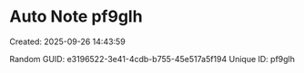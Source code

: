 ﻿# Auto Note pf9glh
Created: 2025-09-26 14:43:59

Random GUID: e3196522-3e41-4cdb-b755-45e517a5f194
Unique ID: pf9glh
